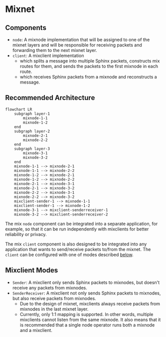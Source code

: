 # Mixnet

## Components

- `node`: A mixnode implementation that will be assigned to one of the mixnet layers and will be responsible for receiving packets and forwarding them to the next mixnet layer.
- `client`: A mixclient implementation
    - which splits a message into multiple Sphinx packets, constructs mix routes for them, and sends the packets to the first mixnode in each route.
    - which receives Sphinx packets from a mixnode and reconstructs a message.

## Recommended Architecture

```mermaid
flowchart LR
    subgraph layer-1
        mixnode-1-1
        mixnode-1-2
    end
    subgraph layer-2
        mixnode-2-1
        mixnode-2-2
    end
    subgraph layer-3
        mixnode-3-1
        mixnode-3-2
    end
    mixnode-1-1 --> mixnode-2-1
    mixnode-1-1 --> mixnode-2-2
    mixnode-1-2 --> mixnode-2-1
    mixnode-1-2 --> mixnode-2-2
    mixnode-2-1 --> mixnode-3-1
    mixnode-2-1 --> mixnode-3-2
    mixnode-2-2 --> mixnode-3-1
    mixnode-2-2 --> mixnode-3-2
    mixclient-sender-1 --> mixnode-1-1
    mixclient-sender-1 --> mixnode-1-2
    mixnode-3-1 --> mixclient-senderreceiver-1
    mixnode-3-2 --> mixclient-senderreceiver-2
```

The mix `node` component can be integrated into a separate application, for example, so that it can be run independently with mixclients for better reliability or privacy.

The mix `client` component is also designed to be integrated into any application that wants to send/receive packets to/from the mixnet.
The `client` can be configured with one of modes described [below](#mixclient-modes).

## Mixclient Modes

- `Sender`: A mixclient only sends Sphinx packets to mixnodes, but doesn't receive any packets from mixnodes.
- `SenderReceiver`: A mixclient not only sends Sphinx packets to mixnodes, but also receive packets from mixnodes.
    - Due to the design of mixnet, mixclients always receive packets from mixnodes in the last mixnet layer.
    - Currently, only 1:1 mapping is supported. In other words, multiple mixclients cannot listen from the same mixnode. It also means that it is recommended that a single node operator runs both a mixnode and a mixclient.
